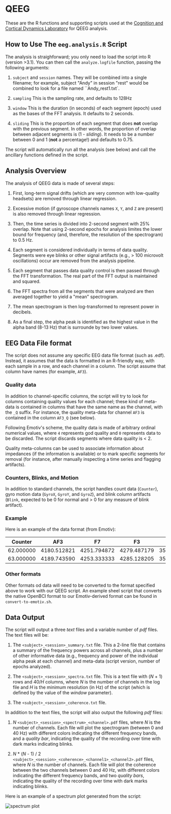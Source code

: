 # QEEG

These are the R functions and supporting scripts used at the [Cognition
and Cortical Dynamics Laboratory](http://depts.washington.edu/ccdl)
for QEEG analysis.

## How to Use The `eeg.analysis.R` Script

The analysis is straighforward; you only need to load the script into
R (version >3.1). You can then call the `analyze.logfile` function,
passing the following arguments:

1. `subject` and `session` names. They will be combined into a single
filename; for example, subject "Andy" in session "rest" would be
combined to look for a file named ``Andy_rest1.txt`.

2. `sampling` This is the sampling rate, and defaults to 128Hz

3. `window` This is the duration (in seconds) of each segment (epoch)
used as the bases of the FFT analysis. It defaults to 2 seconds.

4. `sliding` This is the proportion of each segment that does __not__
overlap with the previous segment. In other words, the proportion of
overlap between adjacent segments is (1 - _sliding_). It needs to be a
number between 0 and 1 (__not__ a percentage!) and defaults to 0.75.

The script will automatically run all the analysis (see below) and
call the ancillary functions defined in the script.

## Analysis Overview

The analysis of QEEG data is made of several steps:

1. First, long-term signal drifts (which are very common with
low-quality headsets) are removed through linear regression.

2. Excessive motion (if gyroscope channels names `X`, `Y`, and `Z` are
present) is also removed through linear regression.

3. Then, the time series is divided into 2-second segment with 25%
overlap. Note that using 2-second epochs for analysis limites the
lower bound for frequency (and, therefore, the resolution of the
spectrogram) to 0.5 Hz. 

4. Each segment is considered individually in terms of data
quality. Segments were eye blinks or other signal artifacts (e.g., >
100 microvolt oscillations) occur are removed from the analysis
pipeline.

5. Each segment that passes data quality control is then passed
through the FFT transformation. The real part of the FFT output is
maintained and squared.

6. The FFT spectra from all the segments that were analyzed are then
averaged together to yield a "mean" spectrogram.

7. The mean spectrogram is then log-transformed to represent power in
decibels. 

8. As a final step, the alpha peak is identified as the highest value
in the alpha band (8-13 Hz) that is surrounde by two lower values.

## EEG Data File format

The script does not assume any specific EEG data file format (such as
.edf). Instead, it assumes that the data is formatted in an R-friendly
way, with each sample in a row, and each channel in a column. The
script assume that column have names (for example, `AF3`).

### Quality data

In addition to channel-specific columns, the script will try to look
for columns containing quality values for each channel; these kind of
meta-data is contained in columns that have the same name as the
channel, with the `_Q` suffix. For instance, the quality meta-data for
channel `AF3` is contained in the column `AF3_Q` (see below).

Following Emotiv's scheme, the quality data is made of arbitrary
ordinal numerical values, where `4` represents god quality and `0`
represents data to be discarded. The script discards segments where
data quality is < 2.

Quality meta-columns can be used to associate information about
impedances (if the information is available) or to mark specific
segments for removal (for instance, after manually inspecting a time
series and flagging artifacts).  

### Counters, Blinks, and Motion

In addition to standard channels, the script handles count data
(`Counter`), gyro motion data (`GyroX`, `GyroY`, and `GyroZ`), and
blink column artifacts (`Blink`, expected to be 0 for normal and > 0
for any measure of blink artifact).

### Example

Here is an example of the data format (from Emotiv):

| Counter | AF3 | F7 | F3 | FC5 | T7 | P7 | O1 | O2 | P8 | T8 | FC6 | F4 | F8 | AF4 | GyroX | GyroY | Timestamp | FUNC_ID | FUNC_VALUE | MARKER | SYNC_SIGNAL | CMS_Q | DRL_Q | AF3_Q | F7_Q | F3_Q | FC5_Q | T7_Q | P7_Q | O1_Q | O2_Q | P8_Q | T8_Q | FC6_Q | F4_Q | F8_Q | AF4_Q | Blink | LeftWink | RightWink | EyesOpen | LeftEyeLid | RightEyelid |
| --- | --- | --- | --- | --- | --- | --- | --- | --- | --- | --- | --- | --- | --- | --- | --- | --- | --- | --- | --- | --- | --- | --- | --- | --- | --- | --- | --- | --- | --- | --- | --- | --- | --- | --- | --- | --- | --- | --- | --- | --- | --- | --- | --- | 
| 62.000000 | 4180.512821 | 4251.794872 | 4279.487179 | 3505.641026 | 4260.000000 | 4446.153846 | 4530.256410 | 4328.717949 | 3927.692308 | 3912.820513 | 4342.564103 | 4316.410256 | 4089.743590 | 3798.461538 | 1739.000000 | 1677.000000 | 20391.372000 | 0.000000 | 0.000000 | 0.000000 | 0.000000 | 4 | 4 | 4 | 4 | 4 | 4 | 4 | 4 | 4 | 4 | 4 | 4 | 4 | 4 | 4 | 4 | 0 | 0 | 0 | 1 | 0.000 | 0.000 |
| 63.000000 | 4189.743590 | 4253.333333 | 4285.128205 | 3502.051282 | 4280.000000 | 4467.179487 | 4544.615385 | 4339.487179 | 3941.025641 | 3944.102564 | 4358.974359 | 4330.256410 | 4100.512821 | 3811.282051 | 1739.000000 | 1677.000000 | 20391.372000 | 0.000000 | 0.000000 | 0.000000 | 0.000000 | 4 | 4 | 4 | 4 | 4 | 4 | 4 | 4 | 4 | 4 | 4 | 4 | 4 | 4 | 4 | 4 | 0 | 0 | 0 | 1 | 0.000 | 0.000 |

### Other formats

Other formats od data will need to be converted to the format
specified above to work with our QEEG script.  An example sheel script
that converts the native OpenBCI format to our Emotiv-derived format
can be found in `convert-to-emotiv.sh`. 

## Data Output

The script will output a three _text_ files and a variable number of
_pdf_ files. The text files will be:

1. The `<subject>_<session>_summary.txt` file. This a 2-line file that
contains a summary of the frequency powers across all channels, plus a
number of other informative data (e.g., frequency and power of the
individual alpha peak at each channel) and meta-data (script version,
number of epochs analyzed). 

2. The `<subject>_<session>_spectra.txt` file. This is a text file
with (_N_ + 1) rows and 40/_H_ columns, where _N_ is the number of
channels in the log file and _H_ is the minimum resolution (in Hz) of
the script (which is defined by the value of the _window_ parameter).

3. The `<subject>_<session>_coherence.txt` file.

In addition to the text files, the script will also output the
following _pdf_ files:

1. _N_ `<subject>_<session>_<spectrum>_<channel>.pdf` files, where _N_
is the number of channels. Each file will plot the spectrogram
(between 0 and 40 Hz) with different colors indicating the different
frequency bands, and a _quality bar_, indicating the quality of the
recording over time with dark marks indicating blinks.

1. _N_ * (_N_ - 1) / 2
`<subject>_<session>_<coherence>_<channel1>_<channel2>.pdf` files,
where _N_ is the number of channels. Each file will plot the
coherence between the two channels between 0 and 40 Hz, with different
colors indicating the different frequency bands, and two _quality
bars_, indicating the quality of the recording over time with dark
marks indicating blinks.

Here is an example of a spectrum plot generated from the script:

![spectrum
 plot](example_spectrum.jpg)
